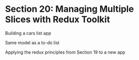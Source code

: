 # Section 20: Managing Multiple Slices with Redux Toolkit

Building a cars list app

Same model as a to-do list

Applying the redux principles from Section 19 to a new app
